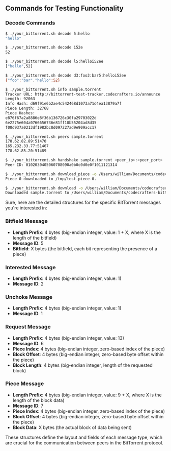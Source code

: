 ## Commands for Testing Functionality

### Decode Commands

```sh
$ ./your_bittorrent.sh decode 5:hello
"hello"
```

```sh
$ ./your_bittorrent.sh decode i52e
52
```

```sh
$ ./your_bittorrent.sh decode l5:helloi52ee
["hello",52]
```

```sh
$ ./your_bittorrent.sh decode d3:foo3:bar5:helloi52ee
{"foo":"bar","hello":52}
```

```sh
$ ./your_bittorrent.sh info sample.torrent
Tracker URL: http://bittorrent-test-tracker.codecrafters.io/announce
Length: 92063
Info Hash: d69f91e6b2ae4c542468d1073a71d4ea13879a7f
Piece Length: 32768
Piece Hashes:
e876f67a2a8886e8f36b136726c30fa29703022d
6e2275e604a0766656736e81ff10b55204ad8d35
f00d937a0213df1982bc8d097227ad9e909acc17
```

```sh
$ ./your_bittorrent.sh peers sample.torrent
178.62.82.89:51470
165.232.33.77:51467
178.62.85.20:51489
```

```sh
$ ./your_bittorrent.sh handshake sample.torrent <peer_ip>:<peer_port>
Peer ID: 0102030405060708090a0b0c0d0e0f1011121314
```

```sh
$ ./your_bittorrent.sh download_piece -o /Users/william/Documents/codecrafters-bittorrent-go/tmp/test-piece-0 sample.torrent 0
Piece 0 downloaded to /tmp/test-piece-0.
```

```sh
$ ./your_bittorrent.sh download -o /Users/william/Documents/codecrafters-bittorrent-go/tmp/test.txt sample.torrent
Downloaded sample.torrent to /Users/william/Documents/codecrafters-bittorrent-go/tmp/test.txt.
```

Sure, here are the detailed structures for the specific BitTorrent messages you're interested in:

### Bitfield Message
- **Length Prefix**: 4 bytes (big-endian integer, value: 1 + X, where X is the length of the bitfield)
- **Message ID**: 5
- **Bitfield**: X bytes (the bitfield, each bit representing the presence of a piece)

### Interested Message
- **Length Prefix**: 4 bytes (big-endian integer, value: 1)
- **Message ID**: 2

### Unchoke Message
- **Length Prefix**: 4 bytes (big-endian integer, value: 1)
- **Message ID**: 1

### Request Message
- **Length Prefix**: 4 bytes (big-endian integer, value: 13)
- **Message ID**: 6
- **Piece Index**: 4 bytes (big-endian integer, zero-based index of the piece)
- **Block Offset**: 4 bytes (big-endian integer, zero-based byte offset within the piece)
- **Block Length**: 4 bytes (big-endian integer, length of the requested block)

### Piece Message
- **Length Prefix**: 4 bytes (big-endian integer, value: 9 + X, where X is the length of the block data)
- **Message ID**: 7
- **Piece Index**: 4 bytes (big-endian integer, zero-based index of the piece)
- **Block Offset**: 4 bytes (big-endian integer, zero-based byte offset within the piece)
- **Block Data**: X bytes (the actual block of data being sent)

These structures define the layout and fields of each message type, which are crucial for the communication between peers in the BitTorrent protocol.